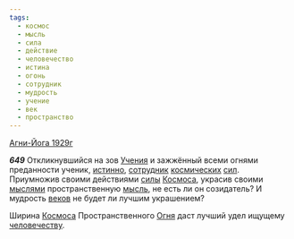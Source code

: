 ```yaml
---
tags:
  - космос
  - мысль
  - сила
  - действие
  - человечество
  - истина
  - огонь
  - сотрудник
  - мудрость
  - учение
  - век
  - пространство
---
```


[Агни-Йога 1929г](/agni/1929)

___649___
Откликнувшийся на зов [Учения](/tag/#учение) и зажжённый всеми огнями преданности ученик, [истинно](/tag/#истина), [сотрудник](/tag/#сотрудник) [космических](/tag/#космос) [сил](/tag/#сила). Приумножив своими действиями [силы](/tag/#сила) [Космоса](/tag/#космос), украсив своими [мыслями](/tag/#[мысль](/tag/#мысль)) пространственную [мысль](/tag/#мысль), не есть ли он созидатель? И мудрость [веков](/tag/#век) не будет ли лучшим украшением?   

Ширина [Космоса](/tag/#космос) Пространственного [Огня](/tag/#огонь) даст лучший удел ищущему [человечеству](/tag/#человечество).